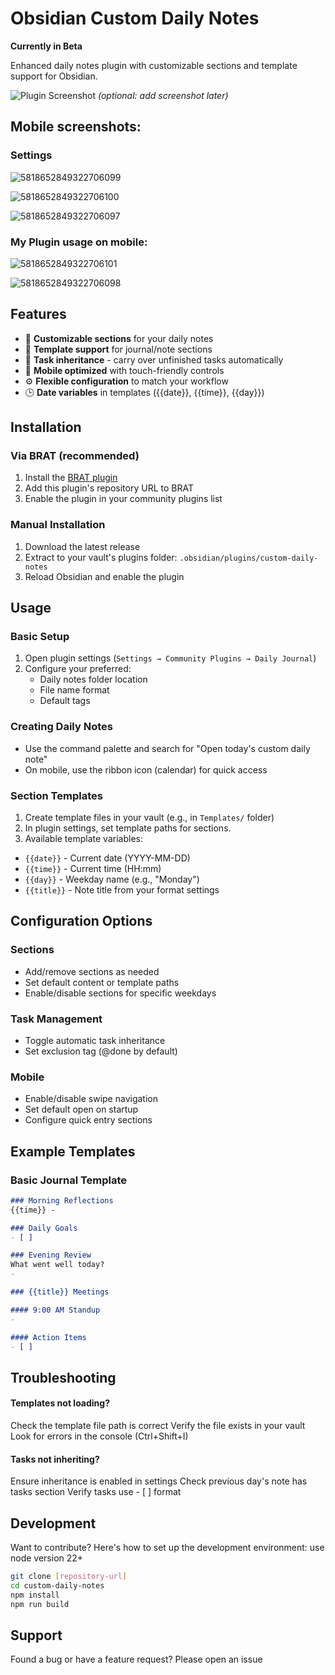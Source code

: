 # Obsidian Custom Daily Notes

**Currently in Beta**

Enhanced daily notes plugin with customizable sections and template support for Obsidian.

![Plugin Screenshot](screenshot.png) *(optional: add screenshot later)*


## Mobile screenshots:

### Settings

![5818652849322706099](https://github.com/user-attachments/assets/41475869-7125-43bc-ae1e-969c72847dd8)

![5818652849322706100](https://github.com/user-attachments/assets/33f1dee2-9186-439e-ae8a-db06d2f3d566)


![5818652849322706097](https://github.com/user-attachments/assets/0b17dca8-8c2d-4523-ad58-80a44b9bc849)


### My Plugin usage on mobile:

![5818652849322706101](https://github.com/user-attachments/assets/c6d472f7-dc0b-40cc-a517-c667fadc3184)


![5818652849322706098](https://github.com/user-attachments/assets/caf12d30-9035-4d10-80e6-6207e43ed15c)



## Features

- 📅 **Customizable sections** for your daily notes
- 📝 **Template support** for journal/note sections
- 🔄 **Task inheritance** - carry over unfinished tasks automatically
- 📱 **Mobile optimized** with touch-friendly controls
- ⚙️ **Flexible configuration** to match your workflow
- 🕒 **Date variables** in templates ({{date}}, {{time}}, {{day}})

## Installation

### Via BRAT (recommended)
1. Install the [BRAT plugin](https://obsidian.md/plugins?id=obsidian42-brat)
2. Add this plugin's repository URL to BRAT
3. Enable the plugin in your community plugins list

### Manual Installation
1. Download the latest release
2. Extract to your vault's plugins folder: `.obsidian/plugins/custom-daily-notes`
3. Reload Obsidian and enable the plugin

## Usage

### Basic Setup
1. Open plugin settings (`Settings → Community Plugins → Daily Journal`)
2. Configure your preferred:
   - Daily notes folder location
   - File name format
   - Default tags

### Creating Daily Notes
- Use the command palette and search for "Open today's custom daily note"
- On mobile, use the ribbon icon (calendar) for quick access

### Section Templates
1. Create template files in your vault (e.g., in `Templates/` folder)
2. In plugin settings, set template paths for sections.
3. Available template variables:
- `{{date}}` - Current date (YYYY-MM-DD)
- `{{time}}` - Current time (HH:mm)
- `{{day}}` - Weekday name (e.g., "Monday")
- `{{title}}` - Note title from your format settings

## Configuration Options

### Sections
- Add/remove sections as needed
- Set default content or template paths
- Enable/disable sections for specific weekdays

### Task Management
- Toggle automatic task inheritance
- Set exclusion tag (@done by default)

### Mobile
- Enable/disable swipe navigation
- Set default open on startup
- Configure quick entry sections

## Example Templates
### Basic Journal Template

```markdown
### Morning Reflections
{{time}} - 

### Daily Goals
- [ ] 

### Evening Review
What went well today?
- 
```

```markdown
### {{title}} Meetings

#### 9:00 AM Standup
- 

#### Action Items
- [ ] 
```

## Troubleshooting
#### Templates not loading?

Check the template file path is correct
Verify the file exists in your vault
Look for errors in the console (Ctrl+Shift+I)

#### Tasks not inheriting?

Ensure inheritance is enabled in settings
Check previous day's note has tasks section
Verify tasks use - [ ] format

## Development
Want to contribute? Here's how to set up the development environment:
use node version 22+
```bash
git clone [repository-url]
cd custom-daily-notes
npm install
npm run build
```
## Support
Found a bug or have a feature request?
Please open an issue
